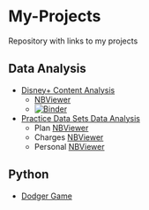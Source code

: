 # My-Projects
Repository with links to my projects

## Data Analysis

- [Disney+ Content Analysis](https://github.com/athem-m/Disney-Content-Analysis/tree/master)
  - [NBViewer](https://nbviewer.org/github/athem-m/Disney-Content-Analysis/blob/master/disney-tv-and-movies-eda.ipynb)
  - [![Binder](https://mybinder.org/badge_logo.svg)](https://mybinder.org/v2/gh/athem-m/Disney-Content-Analysis/master)
- [Practice Data Sets Data Analysis](https://github.com/athem-m/Practice-Data-Sets)
  - Plan [NBViewer](https://nbviewer.org/github/athem-m/Practice-Data-Sets/blob/master/plan/plan-da.ipynb)
  - Charges [NBViewer](https://nbviewer.org/github/athem-m/Practice-Data-Sets/blob/master/charges/charges-da.ipynb)
  - Personal [NBViewer](https://nbviewer.org/github/athem-m/Practice-Data-Sets/blob/master/personal/personal-da.ipynb)

## Python

- [Dodger Game](https://github.com/athem-m/dodger_game)

<!--## Other

- [Personal Website](https://athem-m.github.io/)
-->
